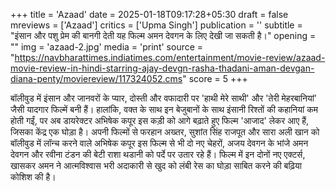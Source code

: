 +++
title = 'Azaad'
date = 2025-01-18T09:17:28+05:30
draft = false
mreviews = ['Azaad']
critics = ['Upma Singh']
publication = ''
subtitle = "इंसान और पशु प्रेम की बानगी देती यह फिल्म अमन देवगन के लिए देखी जा सकती है।"
opening = ""
img = 'azaad-2.jpg'
media = 'print'
source = "https://navbharattimes.indiatimes.com/entertainment/movie-review/azaad-movie-review-in-hindi-starring-ajay-devgn-rasha-thadani-aman-devgan-diana-penty/moviereview/117324052.cms"
score = 5
+++

बॉलीवुड में इंसान और जानवरों के प्यार, दोस्ती और वफादारी पर 'हाथी मेरे साथी' और 'तेरी मेहरबानियां' जैसी यादगार फिल्में बनी हैं। हालांकि, वक्त के साथ इन बेजुबानों के साथ इंसानी रिश्तों की कहानियां कम होती गईं, पर अब डायरेक्टर अभिषेक कपूर इस कड़ी को आगे बढ़ाते हुए फिल्म 'आजाद' लेकर आए हैं, जिसका केंद्र एक घोड़ा है। अपनी फिल्मों से फरहान अख्तर, सुशांत सिंह राजपूत और सारा अली खान को बॉलीवुड में लॉन्च करने वाले अभिषेक कपूर इस फिल्म से भी दो नए चेहरों, अजय देवगन के भांजे अमन देवगन और रवीना टंडन की बेटी राशा थडानी को पर्दे पर उतार रहे हैं। फिल्म में इन दोनों नए एक्टर्स, खासकर अमन ने आत्मविश्वास भरी अदाकारी से खुद को लंबी रेस का घोड़ा साबित करने की बढ़िया कोशिश की है।
